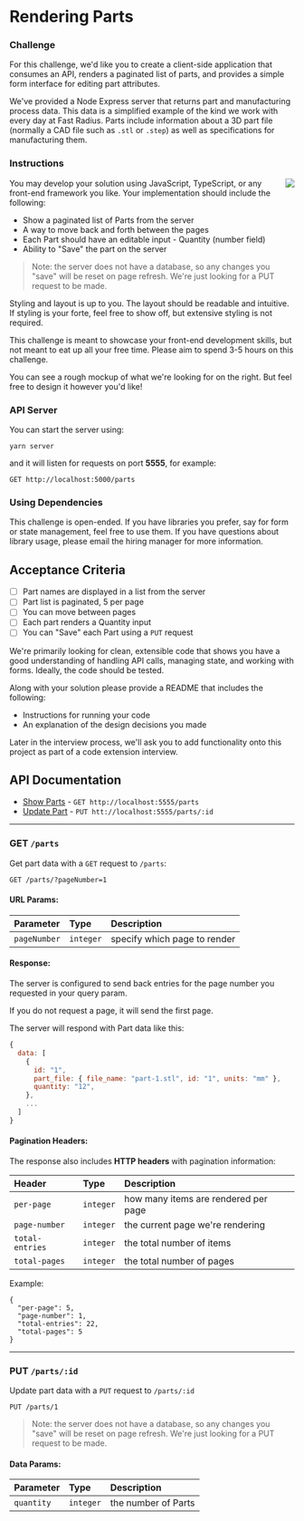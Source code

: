 # Rendering Parts

### Challenge

For this challenge, we'd like you to create a client-side application that consumes an API, renders a paginated list of parts, and provides a simple form interface for editing part attributes.

We've provided a Node Express server that returns part and manufacturing process data. This data is a simplified example of the kind we work with every day at Fast Radius. Parts include information about a 3D part file (normally a CAD file such as `.stl` or `.step`) as well as specifications for manufacturing them.

### Instructions

<img align="right" src="https://user-images.githubusercontent.com/163537/117349941-976d6b00-ae71-11eb-9090-ba364a1583f3.png" />

You may develop your solution using JavaScript, TypeScript, or any front-end framework you like. Your implementation should include the following:

- Show a paginated list of Parts from the server
- A way to move back and forth between the pages
- Each Part should have an editable input - Quantity (number field)
- Ability to "Save" the part on the server

> Note: the server does not have a database, so any changes you "save" will be reset on page refresh. We're just looking for a PUT request to be made.

Styling and layout is up to you. The layout should be readable and intuitive. If styling is your forte, feel free to show off, but extensive styling is not required.

This challenge is meant to showcase your front-end development skills, but not meant to eat up all your free time. Please aim to spend 3-5 hours on this challenge.

You can see a rough mockup of what we're looking for on the right. But feel free to design it however you'd like!

### API Server

You can start the server using:

```
yarn server
```

and it will listen for requests on port **5555**, for example:

```http
GET http://localhost:5000/parts
```

### Using Dependencies

This challenge is open-ended. If you have libraries you prefer, say for form or state management, feel free to use them. If you have questions about library usage, please email the hiring manager for more information.

## Acceptance Criteria

- [ ] Part names are displayed in a list from the server
- [ ] Part list is paginated, 5 per page
- [ ] You can move between pages
- [ ] Each part renders a Quantity input
- [ ] You can "Save" each Part using a `PUT` request

We're primarily looking for clean, extensible code that shows you have a good understanding of handling API calls, managing state, and working with forms. Ideally, the code should be tested.

Along with your solution please provide a README that includes the following:

- Instructions for running your code
- An explanation of the design decisions you made

Later in the interview process, we'll ask you to add functionality onto this project as part of a code extension interview.

## API Documentation

- [Show Parts](#get-parts) - `GET http://localhost:5555/parts`
- [Update Part](#put-partsid) - `PUT htt://localhost:5555/parts/:id`

---

### GET `/parts`

Get part data with a `GET` request to `/parts`:

```http
GET /parts/?pageNumber=1
```

#### URL Params:

| Parameter    | Type      | Description                  |
| :----------- | :-------- | :--------------------------- |
| `pageNumber` | `integer` | specify which page to render |

#### Response:

The server is configured to send back entries for the page number you requested in your query param.

If you do not request a page, it will send the first page.

The server will respond with Part data like this:

```javascript
{
  data: [
    {
      id: "1",
      part_file: { file_name: "part-1.stl", id: "1", units: "mm" },
      quantity: "12",
    },
    ...
  ]
}
```

#### Pagination Headers:

The response also includes **HTTP headers** with pagination information:

| Header          | Type      | Description                          |
| :-------------- | :-------- | :----------------------------------- |
| `per-page`      | `integer` | how many items are rendered per page |
| `page-number`   | `integer` | the current page we're rendering     |
| `total-entries` | `integer` | the total number of items            |
| `total-pages`   | `integer` | the total number of pages            |

Example:

```
{
  "per-page": 5,
  "page-number": 1,
  "total-entries": 22,
  "total-pages": 5
}
```

---

### PUT `/parts/:id`

Update part data with a `PUT` request to `/parts/:id`

```http
PUT /parts/1
```

> Note: the server does not have a database, so any changes you "save" will be reset on page refresh. We're just looking for a PUT request to be made.

#### Data Params:

| Parameter  | Type      | Description         |
| :--------- | :-------- | :------------------ |
| `quantity` | `integer` | the number of Parts |
